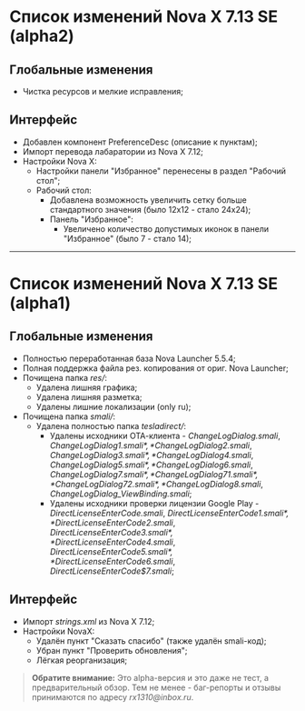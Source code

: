 # Список изменений Nova X 7.13 SE (alpha2)

## Глобальные изменения
- Чистка ресурсов и мелкие исправления;

## Интерфейс
- Добавлен компонент PreferenceDesc (описание к пунктам);
- Импорт перевода лабаратории из Nova X 7.12;
- Настройки Nova X:
  - Настройки панели "Избранное" перенесены в раздел "Рабочий стол";
  - Рабочий стол:
    - Добавлена возможность увеличить сетку больше стандартного значения (было 12x12 - стало 24x24);
    - Панель "Избранное":
      - Увеличено количество допустимых иконок в панели "Избранное" (было 7 - стало 14);

---

# Список изменений Nova X 7.13 SE (alpha1)

## Глобальные изменения
- Полностью переработанная база Nova Launcher 5.5.4;
- Полная поддержка файла рез. копирования от ориг. Nova Launcher;
- Почищена папка _res/_:
  - Удалена лишняя графика;
  - Удалена лишняя разметка;
  - Удалены лишние локализации (only ru);
- Почищена папка _smali/_:
  - Удалена полностью папка _tesladirect/_:
    - Удалены исходники ОТА-клиента - *ChangeLogDialog.smali*, *ChangeLogDialog$1.smali*, *ChangeLogDialog$2.smali*, *ChangeLogDialog$3.smali*, *ChangeLogDialog$4.smali*, *ChangeLogDialog$5.smali*, *ChangeLogDialog$6.smali*, *ChangeLogDialog$7.smali*, *ChangeLogDialog$7$1.smali*, *ChangeLogDialog$7$2.smali*, *ChangeLogDialog$8.smali*, *ChangeLogDialog_ViewBinding.smali*;
    - Удалены исходники проверки лицензии Google Play - *DirectLicenseEnterCode.smali*, *DirectLicenseEnterCode$1.smali*, *DirectLicenseEnterCode$2.smali*, *DirectLicenseEnterCode$3.smali*, *DirectLicenseEnterCode$4.smali*, *DirectLicenseEnterCode$5.smali*, *DirectLicenseEnterCode$6.smali*, *DirectLicenseEnterCode$7.smali*;

## Интерфейс
- Импорт _strings.xml_ из Nova X 7.12;
- Настройки NovaX:
  - Удалён пункт "Сказать спасибо" (также удалён smali-код);
  - Убран пункт "Проверить обновления";
  - Лёгкая реорганизация;

> **Обратите внимание:** Это alpha-версия и это даже не тест, а предварительный обзор. Тем не менее - баг-репорты и отзывы принимаются по адресу _rx1310@inbox.ru_.
